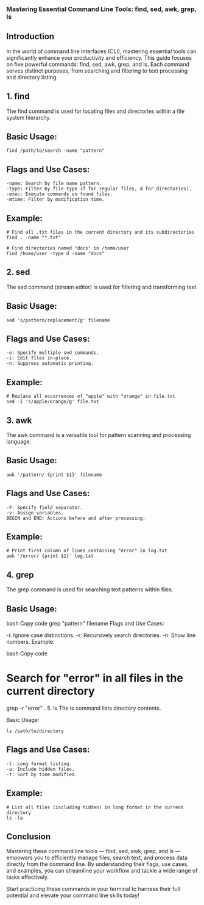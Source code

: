### Mastering Essential Command Line Tools: find, sed, awk, grep, ls

## Introduction
In the world of command line interfaces (CLI), mastering essential tools can significantly enhance your productivity and efficiency. This guide focuses on five powerful commands: find, sed, awk, grep, and ls. Each command serves distinct purposes, from searching and filtering to text processing and directory listing.

## 1. find
The find command is used for locating files and directories within a file system hierarchy.

## Basic Usage:

```
find /path/to/search -name "pattern"
```

## Flags and Use Cases:

```
-name: Search by file name pattern.
-type: Filter by file type (f for regular files, d for directories).
-exec: Execute commands on found files.
-mtime: Filter by modification time.

```
## Example:

```
# Find all .txt files in the current directory and its subdirectories
find . -name "*.txt"

# Find directories named "docs" in /home/user
find /home/user -type d -name "docs"

```

## 2. sed
The sed command (stream editor) is used for filtering and transforming text.

## Basic Usage:

```
sed 's/pattern/replacement/g' filename

```

## Flags and Use Cases:

```
-e: Specify multiple sed commands.
-i: Edit files in-place.
-n: Suppress automatic printing.

```

## Example:

```
# Replace all occurrences of "apple" with "orange" in file.txt
sed -i 's/apple/orange/g' file.txt

```

## 3. awk
The awk command is a versatile tool for pattern scanning and processing language.

## Basic Usage:

```
awk '/pattern/ {print $1}' filename
```

## Flags and Use Cases:

```
-F: Specify field separator.
-v: Assign variables.
BEGIN and END: Actions before and after processing.
```

## Example:

```
# Print first column of lines containing "error" in log.txt
awk '/error/ {print $1}' log.txt

```

## 4. grep
The grep command is used for searching text patterns within files.

## Basic Usage:

bash
Copy code
grep "pattern" filename
Flags and Use Cases:

-i: Ignore case distinctions.
-r: Recursively search directories.
-n: Show line numbers.
Example:

bash
Copy code
# Search for "error" in all files in the current directory
grep -r "error" .
5. ls
The ls command lists directory contents.

Basic Usage:

```
ls /path/to/directory

```

## Flags and Use Cases:
```
-l: Long format listing.
-a: Include hidden files.
-t: Sort by time modified.
```

## Example:

```
# List all files (including hidden) in long format in the current directory
ls -la

```
## Conclusion
Mastering these command line tools — find, sed, awk, grep, and ls — empowers you to efficiently manage files, search text, and process data directly from the command line. By understanding their flags, use cases, and examples, you can streamline your workflow and tackle a wide range of tasks effectively.

Start practicing these commands in your terminal to harness their full potential and elevate your command line skills today!




